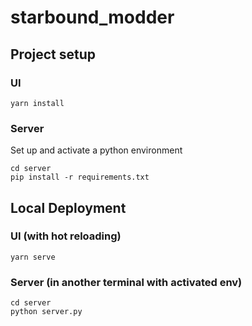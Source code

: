 # starbound_modder

## Project setup

### UI
```
yarn install
```
### Server
Set up and activate a python environment
```
cd server
pip install -r requirements.txt
```

## Local Deployment

### UI (with hot reloading)
```
yarn serve
```
### Server (in another terminal with activated env)
```
cd server
python server.py
```
